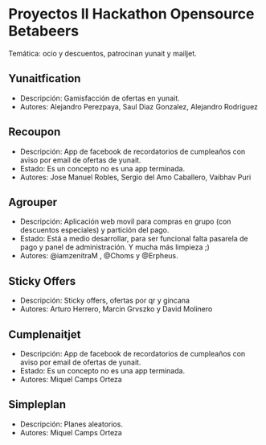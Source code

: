 # Proyectos II Hackathon Opensource Betabeers

Temática: ocio y descuentos, patrocinan yunait y mailjet.

## Yunaitfication


* Descripción: Gamisfacción de ofertas en yunait.
* Autores: Alejandro Perezpaya, Saul Diaz Gonzalez, Alejandro Rodriguez

## Recoupon

* Descripción: App de facebook de recordatorios de cumpleaños con aviso por email de ofertas de yunait.
* Estado: Es un concepto no es una app terminada.
* Autores: Jose Manuel Robles, Sergio del Amo Caballero, Vaibhav Puri

## Agrouper

* Descripción: Aplicación web movil para compras en grupo (con descuentos especiales) y partición del pago.
* Estado: Está a medio desarrollar, para ser funcional falta pasarela de pago y panel de administración. Y mucha más limpieza ;)
* Autores: @iamzenitraM , @Choms y @Erpheus.

## Sticky Offers

* Descripción: Sticky offers, ofertas por qr y gincana
* Autores: Arturo Herrero, Marcin Grvszko y David Molinero

## Cumplenaitjet

* Descripción: App de facebook de recordatorios de cumpleaños con aviso por email de ofertas de yunait.
* Estado: Es un concepto no es una app terminada.
* Autores: Miquel Camps Orteza

## Simpleplan

* Descripción: Planes aleatorios.
* Autores: Miquel Camps Orteza
